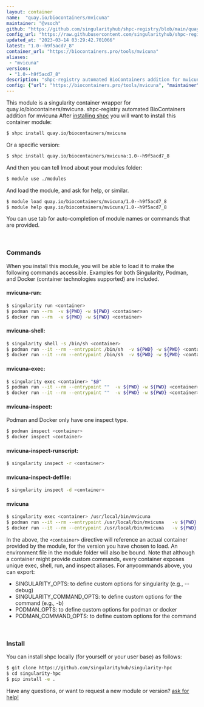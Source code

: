 ```yaml
---
layout: container
name:  "quay.io/biocontainers/mvicuna"
maintainer: "@vsoch"
github: "https://github.com/singularityhub/shpc-registry/blob/main/quay.io/biocontainers/mvicuna/container.yaml"
config_url: "https://raw.githubusercontent.com/singularityhub/shpc-registry/main/quay.io/biocontainers/mvicuna/container.yaml"
updated_at: "2023-03-14 03:29:42.701066"
latest: "1.0--h9f5acd7_8"
container_url: "https://biocontainers.pro/tools/mvicuna"
aliases:
 - "mvicuna"
versions:
 - "1.0--h9f5acd7_8"
description: "shpc-registry automated BioContainers addition for mvicuna"
config: {"url": "https://biocontainers.pro/tools/mvicuna", "maintainer": "@vsoch", "description": "shpc-registry automated BioContainers addition for mvicuna", "latest": {"1.0--h9f5acd7_8": "sha256:9ffed2da86568ec0049e4e4c5ed84a631251192aa3c849951fdfaa399e7dc744"}, "tags": {"1.0--h9f5acd7_8": "sha256:9ffed2da86568ec0049e4e4c5ed84a631251192aa3c849951fdfaa399e7dc744"}, "docker": "quay.io/biocontainers/mvicuna", "aliases": {"mvicuna": "/usr/local/bin/mvicuna"}}
---
```


This module is a singularity container wrapper for quay.io/biocontainers/mvicuna.
shpc-registry automated BioContainers addition for mvicuna
After [installing shpc](#install) you will want to install this container module:


```bash
$ shpc install quay.io/biocontainers/mvicuna
```

Or a specific version:

```bash
$ shpc install quay.io/biocontainers/mvicuna:1.0--h9f5acd7_8
```

And then you can tell lmod about your modules folder:

```bash
$ module use ./modules
```

And load the module, and ask for help, or similar.

```bash
$ module load quay.io/biocontainers/mvicuna/1.0--h9f5acd7_8
$ module help quay.io/biocontainers/mvicuna/1.0--h9f5acd7_8
```

You can use tab for auto-completion of module names or commands that are provided.

<br>

### Commands

When you install this module, you will be able to load it to make the following commands accessible.
Examples for both Singularity, Podman, and Docker (container technologies supported) are included.

#### mvicuna-run:

```bash
$ singularity run <container>
$ podman run --rm  -v ${PWD} -w ${PWD} <container>
$ docker run --rm  -v ${PWD} -w ${PWD} <container>
```

#### mvicuna-shell:

```bash
$ singularity shell -s /bin/sh <container>
$ podman run --it --rm --entrypoint /bin/sh  -v ${PWD} -w ${PWD} <container>
$ docker run --it --rm --entrypoint /bin/sh  -v ${PWD} -w ${PWD} <container>
```

#### mvicuna-exec:

```bash
$ singularity exec <container> "$@"
$ podman run --it --rm --entrypoint ""  -v ${PWD} -w ${PWD} <container> "$@"
$ docker run --it --rm --entrypoint ""  -v ${PWD} -w ${PWD} <container> "$@"
```

#### mvicuna-inspect:

Podman and Docker only have one inspect type.

```bash
$ podman inspect <container>
$ docker inspect <container>
```

#### mvicuna-inspect-runscript:

```bash
$ singularity inspect -r <container>
```

#### mvicuna-inspect-deffile:

```bash
$ singularity inspect -d <container>
```


#### mvicuna

```bash
$ singularity exec <container> /usr/local/bin/mvicuna
$ podman run --it --rm --entrypoint /usr/local/bin/mvicuna   -v ${PWD} -w ${PWD} <container> -c " $@"
$ docker run --it --rm --entrypoint /usr/local/bin/mvicuna   -v ${PWD} -w ${PWD} <container> -c " $@"
```



In the above, the `<container>` directive will reference an actual container provided
by the module, for the version you have chosen to load. An environment file in the
module folder will also be bound. Note that although a container
might provide custom commands, every container exposes unique exec, shell, run, and
inspect aliases. For anycommands above, you can export:

 - SINGULARITY_OPTS: to define custom options for singularity (e.g., --debug)
 - SINGULARITY_COMMAND_OPTS: to define custom options for the command (e.g., -b)
 - PODMAN_OPTS: to define custom options for podman or docker
 - PODMAN_COMMAND_OPTS: to define custom options for the command

<br>

### Install

You can install shpc locally (for yourself or your user base) as follows:

```bash
$ git clone https://github.com/singularityhub/singularity-hpc
$ cd singularity-hpc
$ pip install -e .
```

Have any questions, or want to request a new module or version? [ask for help!](https://github.com/singularityhub/singularity-hpc/issues)